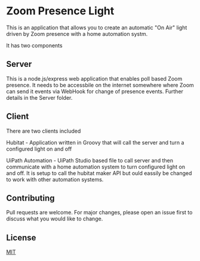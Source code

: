 # Zoom Presence Light

This is an application that allows you to create an automatic "On Air" light driven by Zoom presence with a home automation systm.

It has two components

## Server
This is a node.js/express web application that enables poll based Zoom presence. It needs to be accessbile on the internet somewhere where Zoom can send it events via WebHook for change of presence events. Further details in the Server folder.

## Client
There are two clients included

Hubitat - Application written in Groovy that will call the server and turn a configured light on and off

UiPath Automation - UiPath Studio based file to call server and then communicate with a home automation system to turn configured light on and off. It is setup to call the hubitat maker API but ould eassily be changed to work with other automation systems.

## Contributing
Pull requests are welcome. For major changes, please open an issue first to discuss what you would like to change.

## License
[MIT](https://choosealicense.com/licenses/mit/)

